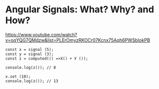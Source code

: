 # Angular Signals: What? Why? and How?
https://www.youtube.com/watch?v=oqYQG7QMdzw&list=PLErOmyzRKOCr07Kcnx75Aqh6PWSbIokPB


```
const x = signal (5);
const y = signal (3);
const z = computed(() =>X() + У ());

console.log(z()); // 8

x.set (10);
console.log(z()); // 13
````
